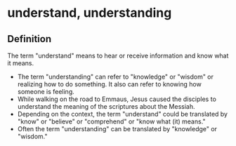 # understand, understanding

## Definition

The term "understand" means to hear or receive information and know what it means.

* The term "understanding" can refer to "knowledge" or "wisdom" or realizing how to do something. It also can refer to knowing how someone is feeling.
* While walking on the road to Emmaus, Jesus caused the disciples to understand the meaning of the scriptures about the Messiah.
* Depending on the context, the term "understand" could be translated by "know" or "believe" or "comprehend" or "know what (it) means."
* Often the term "understanding" can be translated by "knowledge" or "wisdom."